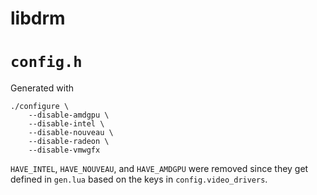 # libdrm

# `config.h`
Generated with

	./configure \
		--disable-amdgpu \
		--disable-intel \
		--disable-nouveau \
		--disable-radeon \
		--disable-vmwgfx

`HAVE_INTEL`, `HAVE_NOUVEAU`, and `HAVE_AMDGPU` were removed since they get
defined in `gen.lua` based on the keys in `config.video_drivers`.
